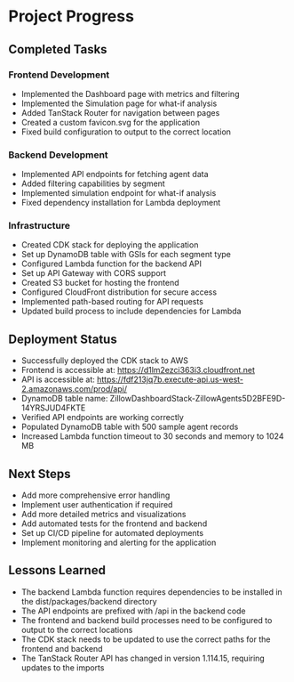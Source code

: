 # Project Progress

## Completed Tasks

### Frontend Development
- Implemented the Dashboard page with metrics and filtering
- Implemented the Simulation page for what-if analysis
- Added TanStack Router for navigation between pages
- Created a custom favicon.svg for the application
- Fixed build configuration to output to the correct location

### Backend Development
- Implemented API endpoints for fetching agent data
- Added filtering capabilities by segment
- Implemented simulation endpoint for what-if analysis
- Fixed dependency installation for Lambda deployment

### Infrastructure
- Created CDK stack for deploying the application
- Set up DynamoDB table with GSIs for each segment type
- Configured Lambda function for the backend API
- Set up API Gateway with CORS support
- Created S3 bucket for hosting the frontend
- Configured CloudFront distribution for secure access
- Implemented path-based routing for API requests
- Updated build process to include dependencies for Lambda

## Deployment Status
- Successfully deployed the CDK stack to AWS
- Frontend is accessible at: https://d1lm2ezci363i3.cloudfront.net
- API is accessible at: https://fdf213jq7b.execute-api.us-west-2.amazonaws.com/prod/api/
- DynamoDB table name: ZillowDashboardStack-ZillowAgents5D2BFE9D-14YRSJUD4FKTE
- Verified API endpoints are working correctly
- Populated DynamoDB table with 500 sample agent records
- Increased Lambda function timeout to 30 seconds and memory to 1024 MB

## Next Steps
- Add more comprehensive error handling
- Implement user authentication if required
- Add more detailed metrics and visualizations
- Add automated tests for the frontend and backend
- Set up CI/CD pipeline for automated deployments
- Implement monitoring and alerting for the application

## Lessons Learned
- The backend Lambda function requires dependencies to be installed in the dist/packages/backend directory
- The API endpoints are prefixed with /api in the backend code
- The frontend and backend build processes need to be configured to output to the correct locations
- The CDK stack needs to be updated to use the correct paths for the frontend and backend
- The TanStack Router API has changed in version 1.114.15, requiring updates to the imports